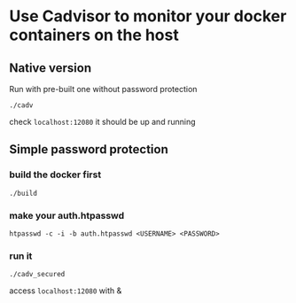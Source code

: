 # Use Cadvisor to monitor your docker containers on the host

## Native version

Run with pre-built one without password protection

```shell
./cadv
```

check `localhost:12080` it should be up and running

## Simple password protection

### build the docker first 

```shell
./build
```

### make your auth.htpasswd

```shell
htpasswd -c -i -b auth.htpasswd <USERNAME> <PASSWORD>
```

### run it

```
./cadv_secured
```

access `localhost:12080` with <USERNAME> & <PASSWORD>
